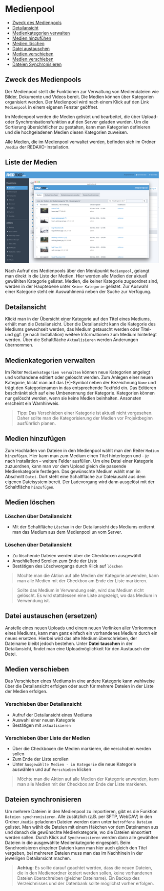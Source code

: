 # Medienpool
- [Zweck des Medienpools](#zweck)
- [Detailansicht](#detail)
- [Medienkategorien verwalten](#kategorien)
- [Medien hinzufühen](#upload)
- [Medien löschen](#loeschen)
- [Datei austauschen](#tausch)
- [Medien verschieben](#schieben)
- [Medien verschieben](#schieben)
- [Dateien Synchronisieren](#sync)

<a name="liste"></a>
## Zweck des Medienpools
Der Medienpool stellt die Funktionen zur Verwaltung von Mediendateien wie Bilder, Dokumente und Videos bereit. Die Medien können über Kategorien organisiert werden. Der Medienpool wird nach einem Klick auf den Link `Medienpool` in einem eigenen Fenster geöffnet.

Im Medienpool werden die Medien gelistet und bearbeitet, die über Upload- oder Synchronisationsfunktion auf den Server geladen wurden.
Um die Sortierung übersichtlicher zu gestalten, kann man Kategorien definieren und die hochgeladenen Medien diesen Kategorien zuweisen. 

Alle Medien, die im Medienpool verwaltet werden, befinden sich im Ordner `/media` der REDAXO-Installation.

<a name="liste"></a>
## Liste der Medien
![Liste der Medien / hier eine ausgewählte Kategorie](/assets/v5.2.0-medianpool-01-overview.png)

Nach Aufruf des Medienpools über den Menüpunkt `Medienpool`, gelangt man direkt in die Liste der Medien. Hier werden alle Medien der aktuell gewählten Kategorie gelistet. Medien, die keiner Kategorie zugeordnet sind, werden in der Hauptebene unter `Keine Kategorie` gelistet. Zur Auswahl einer Kategorie steht ein Auswahlmenü neben der Suche zur Verfügung. 

<a name="detail"></a>
## Detailansicht

Klickt man in der Übersicht einer Kategorie auf den Titel eines Mediums, erhält man die Detailansicht.
Über die Detailansicht kann die Kategorie des Mediums gewechselt werden, das Medium getauscht werden oder Titel- und ggf. (je nach Installation) weitere Informationen zum Medium hinterlegt werden. Über die Schaltfläche `Aktualisieren` werden Änderungen übernommen.

<a name="kategorien"></a>
## Medienkategorien verwalten

Im Reiter `Medienkategorien verwalten` können neue Kategorien angelegt und vorhandene editiert oder gelöscht werden. Zum Anlegen einer neuen Kategorie, klickt man auf das (+)-Symbol neben der Bezeichnung `Name` und trägt den Kategorienamen in das entsprechende Textfeld ein. Das Editieren beschränkt sich auf eine Umbenennung der Kategorie. Kategorien können nur gelöscht werden, wenn sie keine Medien beinhalten. Ansonsten erscheint ein Warnhinweis. 

> Tipp: Das Verschieben einer Kategorie ist aktuell nicht vorgesehen. Daher sollte man die Kategorisierung der Medien vor Projektbeginn ausführlich planen. 

<a name="upload"></a>
## Medien hinzufügen

Zum Hochladen von Dateien in den Medienpool wählt man den Reiter `Medium hinzufügen`. 
Hier kann man zum Medium einen Titel hinterlegen und – je nach Installation – weitere Felder ausfüllen. Um eine Datei einer Kategorie zuzuordnen, kann man vor dem Upload gleich die passende Medienkategorie festlegen. Das gewünschte Medium wählt man im Abschnitt `Datei`. Dort steht eine Schaltfläche zur Dateiausahl aus dem eigenen Dateisystem bereit. Der Ladevorgang wird dann ausgelöst mit der Schaltfläche `hinzufügen`. 

<a name="loeschen"></a>
## Medien löschen

### Löschen über Detailansicht
- Mit der Schaltfläche `Löschen` in der Detailansicht des Mediums entfernt man das Medium aus dem Medienpool un vom Server. 

### Löschen über Detailansicht
- Zu löschende Dateien werden über die Checkboxen ausgewählt
- Anschließend Scrollen zum Ende der Liste
- Bestätigen des Löschvorgangs durch Klick auf `löschen`

> Möchte man die Aktion auf alle Medien der Kategorie anwenden, kann man alle Medien mit der Checkbox am Ende der Liste markieren. 

> Sollte das Medium in Verwendung sein, wird das Medium nicht gelöscht. Es wird stattdessen eine Liste angezeigt, wo das Medium in Verwendung ist. 

<a name="tausch"></a>
## Datei austauschen (ersetzen)

Anstelle eines neuen Uploads und einem neuen Verlinken aller Vorkommen eines Mediums, kann man ganz einfach ein vorhandenes Medium durch ein neues ersetzen. Hierbei wird das alte Medium überschrieben, der Dateiname bleibt jedoch bestehen. Unter **Datei tauschen** in der Detailansicht, findet man eine Uploadmöglichkeit für den Austausch der Datei. 

<a name="schieben"></a>
## Medien verschieben
Das Verschieben eines Mediums in eine andere Kategorie kann wahlweise über die Detailansicht erfolgen oder auch für mehrere Dateien in der Liste der Medien erfolgen. 

### Verschieben über Detailansicht
- Aufruf der Detailansicht eines Mediums
- Auswahl einer neuen Kategorie
- Bestätigen mit `aktualisieren`

### Verschieben über Liste der Medien
- Über die Checkboxen die Medien markieren, die verschoben werden sollen 
- Zum Ende der Liste scrollen
- Unter `Ausgewählte Medien - in Kategorie` die neue Kategorie auswählen und auf `Verschieben` klicken

 > Möchte man die Aktion auf alle Medien der Kategorie anwenden, kann man alle Medien mit der Checkbox am Ende der Liste markieren.

<a name="sync"></a>
## Dateien synchronisieren

Um mehrere Dateien in den Medienpool zu importieren, gibt es die Funktion `Dateien synchronisieren`. Alle zusätzlich (z.B. per SFTP, WebDAV) in den Ordner `/media` geladenen Dateien werden dann unter `betroffene Dateien` gelistet. Man wählt die Dateien mit einem Häkchen vor dem Dateinamen aus und danach die gewünschte Medienkategorie, wo die Dateien einsortiert werden sollen. Durch Klick auf `Synchronisieren` werden dann alle gewählten Dateien in die ausgewählte Medienkategorie eingespielt. Beim Synchronisieren einzelner Dateien kann man hier auch gleich den Titel vergeben, bei mehreren Dateien muss man das im Nachhinein in der jeweiligen Detailansicht machen.

> **Achtug**: Es sollte darauf geachtet werden, dass die neuen Dateien, die in den Medienordner kopiert werden sollen, keine vorhandenen Dateien überschreiben (gleicher Dateiname). Ein Backup des Verzeichnisses und der Datenbank sollte möglichst vorher erfolgen.  


